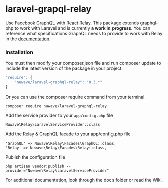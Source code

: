 # laravel-grapql-relay #

Use Facebook [GraphQL](http://facebook.github.io/graphql/) with [React Relay](https://facebook.github.io/relay/). This package extends graphql-php to work with Laravel and is currently **a work in progress**. You can reference what specifications GraphQL needs to provide to work with Relay in the [documentation](https://facebook.github.io/relay/docs/graphql-relay-specification.html#content).

### Installation ###

You must then modify your composer.json file and run composer update to include the latest version of the package in your project.

```php
"require": {
    "nuwave/laravel-graphql-relay": "0.3.*"
}
```

Or you can use the composer require command from your terminal.

```
composer require nuwave/laravel-graphql-relay
```

Add the service provider to your ```app/config.php``` file

```
Nuwave\Relay\LaravelServiceProvider::class
```

Add the Relay & GraphQL facade to your app/config.php file

```
'GraphQL' => Nuwave\Relay\Facades\GraphQL::class,
'Relay' => Nuwave\Relay\Facades\Relay::class,
```

Publish the configuration file

```
php artisan vendor:publish --provider="Nuwave\Relay\LaravelServiceProvider"
```

For additional documentation, look through the docs folder or read the Wiki.
